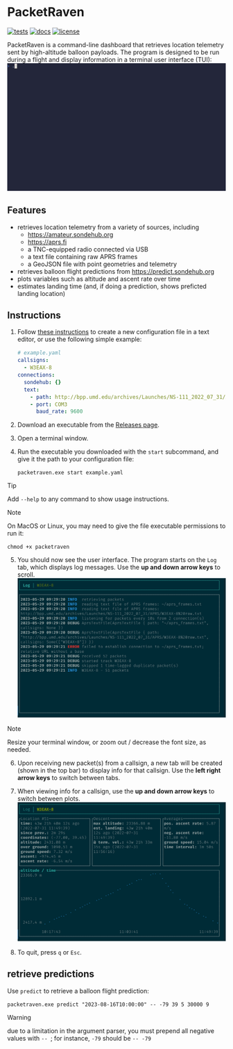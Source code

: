 # PacketRaven

[![tests](https://github.com/UMDBPP/PacketRaven/workflows/tests/badge.svg)](https://github.com/UMDBPP/PacketRaven/actions?query=workflow%3Atests)
[![docs](https://readthedocs.org/projects/packetraven/badge/?version=latest)](https://packetraven.readthedocs.io/en/latest/?badge=latest)
[![license](https://img.shields.io/github/license/umdbpp/packetraven)](https://opensource.org/licenses/MIT)

PacketRaven is a command-line dashboard that retrieves location telemetry sent by high-altitude balloon payloads.
The program is designed to be run during a flight and display information in a terminal user interface (TUI):
![demo](https://github.com/UMDBPP/PacketRaven/blob/main/docs/demo/demo.gif)

## Features

- retrieves location telemetry from a variety of sources, including
  - https://amateur.sondehub.org
  - https://aprs.fi
  - a TNC-equipped radio connected via USB
  - a text file containing raw APRS frames
  - a GeoJSON file with point geometries and telemetry
- retrieves balloon flight predictions from https://predict.sondehub.org
- plots variables such as altitude and ascent rate over time
- estimates landing time (and, if doing a prediction, shows preficted landing location) 

## Instructions

1. Follow [these instructions](https://packetraven.readthedocs.io/en/latest/configuration.html) to create a new configuration file in a text editor, or use the following simple example:
    ```yaml
    # example.yaml
    callsigns:
      - W3EAX-8
    connections:
      sondehub: {}
      text:
        - path: http://bpp.umd.edu/archives/Launches/NS-111_2022_07_31/APRS/W3EAX-8%20raw.txt
        - port: COM3
          baud_rate: 9600
    ```

2. Download an executable from the [Releases page](https://github.com/UMDBPP/PacketRaven/releases).

3. Open a terminal window.

4. Run the executable you downloaded with the `start` subcommand, and give it the path to your configuration file:
    ```shell
    packetraven.exe start example.yaml
    ```

> [!TIP]
> Add `--help` to any command to show usage instructions.

> [!NOTE]
> On MacOS or Linux, you may need to give the file executable permissions to run it:
> ```shell
> chmod +x packetraven
> ```

5. You should now see the user interface. The program starts on the `Log` tab, which displays log messages. Use the **up and down arrow keys** to scroll.
    ![log messages tab](https://github.com/UMDBPP/PacketRaven/blob/main/docs/images/example1_log.png)

> [!NOTE]
> Resize your terminal window, or zoom out / decrease the font size, as needed.

6. Upon receiving new packet(s) from a callsign, a new tab will be created (shown in the top bar) to display info for that callsign. Use the **left right arrow keys** to switch between tabs. 

7. When viewing info for a callsign, use the **up and down arrow keys** to switch between plots.
    ![altitude telemetry plotted over time](https://github.com/UMDBPP/PacketRaven/blob/main/docs/images/example1_altitude.png)

8. To quit, press `q` or `Esc`.

## retrieve predictions

Use `predict` to retrieve a balloon flight prediction:

```shell
packetraven.exe predict "2023-08-16T10:00:00" -- -79 39 5 30000 9
```

> [!WARNING]
> due to a limitation in the argument parser, you must prepend all negative values with `-- `; for instance, `-79` should be `-- -79`
